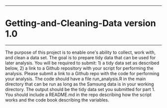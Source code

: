 
----------------------------------------------------------------------------------------------------------------
# Getting-and-Cleaning-Data version 1.0
----------------------------------------------------------------------------------------------------------------
The purpose of this project is to enable one's ability to collect, work with, and clean a data set.
The goal is to prepare tidy data that can be used for later analysis.
You will be required to submit: 1) a tidy data set as described below, 2) a link to a Github repository with your script for performing the analysis.
Please submit a link to a Github repo with the code for performing your analysis. 
The code should have a file run_analysis.R in the main directory that can be run as long as the Samsung data is in your working directory. 
The output should be the tidy data set you submitted for part 1. 
You should include a README.md in the repo describing how the script works and the code book describing the variables. 
